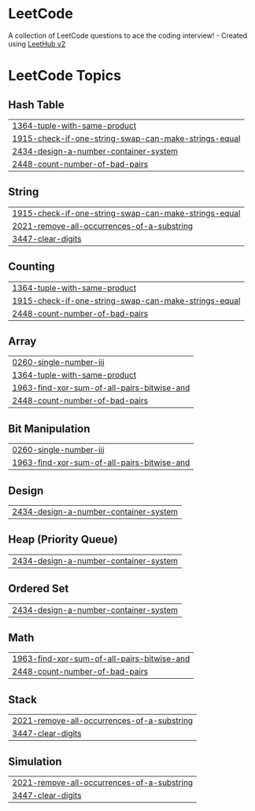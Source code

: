# LeetCode
A collection of LeetCode questions to ace the coding interview! - Created using [LeetHub v2](https://github.com/arunbhardwaj/LeetHub-2.0)

<!---LeetCode Topics Start-->
# LeetCode Topics
## Hash Table
|  |
| ------- |
| [1364-tuple-with-same-product](https://github.com/devilsown1410/LeetCode/tree/master/1364-tuple-with-same-product) |
| [1915-check-if-one-string-swap-can-make-strings-equal](https://github.com/devilsown1410/LeetCode/tree/master/1915-check-if-one-string-swap-can-make-strings-equal) |
| [2434-design-a-number-container-system](https://github.com/devilsown1410/LeetCode/tree/master/2434-design-a-number-container-system) |
| [2448-count-number-of-bad-pairs](https://github.com/devilsown1410/LeetCode/tree/master/2448-count-number-of-bad-pairs) |
## String
|  |
| ------- |
| [1915-check-if-one-string-swap-can-make-strings-equal](https://github.com/devilsown1410/LeetCode/tree/master/1915-check-if-one-string-swap-can-make-strings-equal) |
| [2021-remove-all-occurrences-of-a-substring](https://github.com/devilsown1410/LeetCode/tree/master/2021-remove-all-occurrences-of-a-substring) |
| [3447-clear-digits](https://github.com/devilsown1410/LeetCode/tree/master/3447-clear-digits) |
## Counting
|  |
| ------- |
| [1364-tuple-with-same-product](https://github.com/devilsown1410/LeetCode/tree/master/1364-tuple-with-same-product) |
| [1915-check-if-one-string-swap-can-make-strings-equal](https://github.com/devilsown1410/LeetCode/tree/master/1915-check-if-one-string-swap-can-make-strings-equal) |
| [2448-count-number-of-bad-pairs](https://github.com/devilsown1410/LeetCode/tree/master/2448-count-number-of-bad-pairs) |
## Array
|  |
| ------- |
| [0260-single-number-iii](https://github.com/devilsown1410/LeetCode/tree/master/0260-single-number-iii) |
| [1364-tuple-with-same-product](https://github.com/devilsown1410/LeetCode/tree/master/1364-tuple-with-same-product) |
| [1963-find-xor-sum-of-all-pairs-bitwise-and](https://github.com/devilsown1410/LeetCode/tree/master/1963-find-xor-sum-of-all-pairs-bitwise-and) |
| [2448-count-number-of-bad-pairs](https://github.com/devilsown1410/LeetCode/tree/master/2448-count-number-of-bad-pairs) |
## Bit Manipulation
|  |
| ------- |
| [0260-single-number-iii](https://github.com/devilsown1410/LeetCode/tree/master/0260-single-number-iii) |
| [1963-find-xor-sum-of-all-pairs-bitwise-and](https://github.com/devilsown1410/LeetCode/tree/master/1963-find-xor-sum-of-all-pairs-bitwise-and) |
## Design
|  |
| ------- |
| [2434-design-a-number-container-system](https://github.com/devilsown1410/LeetCode/tree/master/2434-design-a-number-container-system) |
## Heap (Priority Queue)
|  |
| ------- |
| [2434-design-a-number-container-system](https://github.com/devilsown1410/LeetCode/tree/master/2434-design-a-number-container-system) |
## Ordered Set
|  |
| ------- |
| [2434-design-a-number-container-system](https://github.com/devilsown1410/LeetCode/tree/master/2434-design-a-number-container-system) |
## Math
|  |
| ------- |
| [1963-find-xor-sum-of-all-pairs-bitwise-and](https://github.com/devilsown1410/LeetCode/tree/master/1963-find-xor-sum-of-all-pairs-bitwise-and) |
| [2448-count-number-of-bad-pairs](https://github.com/devilsown1410/LeetCode/tree/master/2448-count-number-of-bad-pairs) |
## Stack
|  |
| ------- |
| [2021-remove-all-occurrences-of-a-substring](https://github.com/devilsown1410/LeetCode/tree/master/2021-remove-all-occurrences-of-a-substring) |
| [3447-clear-digits](https://github.com/devilsown1410/LeetCode/tree/master/3447-clear-digits) |
## Simulation
|  |
| ------- |
| [2021-remove-all-occurrences-of-a-substring](https://github.com/devilsown1410/LeetCode/tree/master/2021-remove-all-occurrences-of-a-substring) |
| [3447-clear-digits](https://github.com/devilsown1410/LeetCode/tree/master/3447-clear-digits) |
<!---LeetCode Topics End-->